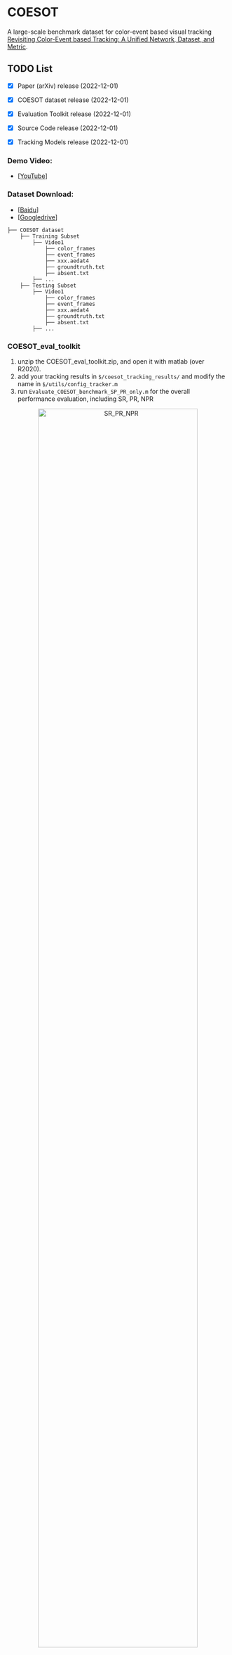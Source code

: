 # COESOT 
A large-scale benchmark dataset for color-event based visual tracking 
[Revisiting Color-Event based Tracking: A Unified Network, Dataset, and Metric](https://arxiv.org/abs/).



## TODO List 
- [x] Paper (arXiv) release (2022-12-01)
- [x] COESOT dataset release (2022-12-01)
- [x] Evaluation Toolkit release (2022-12-01)
- [x] Source Code release (2022-12-01)
- [x] Tracking Models release (2022-12-01)


### Demo Video: 
* [[YouTube](https://youtu.be/_ROv09rvi2k)]


### Dataset Download: 
* [[Baidu](xxx)] 
* [[Googledrive](xxx)] 


```Shell
├── COESOT dataset
    ├── Training Subset
        ├── Video1
            ├── color_frames
            ├── event_frames
            ├── xxx.aedat4
            ├── groundtruth.txt
            ├── absent.txt
        ├── ... 
    ├── Testing Subset
        ├── Video1
            ├── color_frames
            ├── event_frames
            ├── xxx.aedat4
            ├── groundtruth.txt
            ├── absent.txt
        ├── ... 
```

### COESOT_eval_toolkit
1. unzip the COESOT_eval_toolkit.zip, and open it with matlab (over R2020).
2. add your tracking results in `$/coesot_tracking_results/` and modify the name in `$/utils/config_tracker.m` 
3. run `Evaluate_COESOT_benchmark_SP_PR_only.m` for the overall performance evaluation, including SR, PR, NPR

<p align="center">
  <img width="85%" src="https://github.com/Event-AHU/COESOT/EFUTrack/blob/main/figure/SRPRNPR.png" alt="SR_PR_NPR"/>
</p>

4. run `plot_BOC.m` for BOC score evaluation and figure plot.

5. run `Evaluate_COESOT_benchmark_attributes.m` for 17 attributes analysis and figure saved in `$/res_fig/`
6. run `plot_radar.m` for attributes radar figrue plot.

<p align="center">
  <img width="85%" src="https://github.com/Event-AHU/COESOT/EFUTrack/blob/main/figure/Radar.png" alt="Radar"/>
</p>





## EFUTrack

### Environment: 



# EFUTrack

[[Models]()]
[[Raw Results]()]
[Training logs]()]

<p align="center">
  <img width="85%" src="https://github.com/COESOT/EFUTrack/blob/main/assets/framework.png" alt="Framework"/>
</p>


Install env
```
conda create -n event python=3.7
conda activate event
bash install.sh
```

Run the following command to set paths for this project
```
python tracking/create_default_local_file.py --workspace_dir . --data_dir ./data --save_dir ./output
```

After running this command, you can also modify paths by editing these two files
```
lib/train/admin/local.py  # paths about training
lib/test/evaluation/local.py  # paths about testing
```

Then, put the tracking datasets COESOT in `./data`. 

Download pre-trained [MAE ViT-Base weights](https://dl.fbaipublicfiles.com/mae/pretrain/mae_pretrain_vit_base.pth) and put it under `$PROJECT_ROOT$/pretrained_models`

Download the model weights from [Google Drive]()
Put the downloaded weights on `EFUTrack/output/checkpoints/train/efutrack`


## Train & Test  & Evaluation
```
    # train
    export CUDA_VISIBLE_DEVICES=0
    python tracking/train.py --script ostrack --config vitb_256_mae_ce_32x4_coesot_ep100  \
    --save_dir ./output --mode multiple --nproc_per_node 1 --use_wandb  0
    # test
    python tracking/test.py   ostrack vitb_256_mae_ce_32x4_coesot_ep100 --dataset coesot --threads 20 --num_gpus 1
    # eval
    python tracking/analysis_results.py --dataset coesot  --parameter_name vitb_256_mae_ce_32x4_coesot_ep100
```


### Test FLOPs, and Speed
*Note:* The speeds reported in our paper were tested on a single RTX 3090 GPU.

```
# Profiling vitb_256_mae_ce_32x4_coesot_ep100
python tracking/profile_model.py --script efutrack --config vitb_256_mae_ce_32x4_coesot_ep100
```




### Acknowledgments
* Thanks for the [OSTrack](https://github.com/botaoye/OSTrack) and [PyTracking](https://github.com/visionml/pytracking) library 


### Citation: 
```bibtex
@article{tang2022coesot,
  title={Revisiting Color-Event based Tracking: A Unified Network, Dataset, and Metric},
  author={Tang, Chuanming and Wang, Xiao and Huang, Ju and Jiang, Bo and Zhu, Lin and Zhang, Jianlin and Wang, Yaowei and Tian, Yonghong},
  journal={arxiv pre-print},
  year={2022}
}
```


